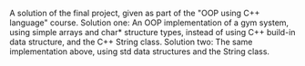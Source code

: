A solution of the final project, given as part of the "OOP using C++ language" course.
Solution one: An OOP implementation of a gym system, using simple arrays and char* structure types, instead of using C++ build-in data structure, and the C++ String class.
Solution two: The same implementation above, using std data structures and the String class.
